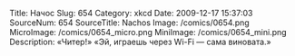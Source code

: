 Title: Начос 
Slug: 654 
Category: xkcd 
Date: 2009-12-17 15:37:03 
SourceNum: 654 
SourceTitle: Nachos 
Image: /comics/0654.png 
MicroImage: /comics/0654_micro.png 
MiniImage: /comics/0654_mini.png 
Description: «Читер!» «Эй, играешь через Wi-Fi — сама виновата.» 

